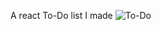 A react To-Do list I made
![To-Do](https://cdn.discordapp.com/attachments/755504752011378822/783624381636673546/unknown.png)
